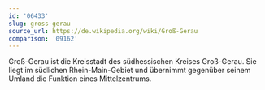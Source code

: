 ```yaml
---
id: '06433'
slug: gross-gerau
source_url: https://de.wikipedia.org/wiki/Groß-Gerau
comparison: '09162'
---
```


Groß-Gerau ist die Kreisstadt des südhessischen Kreises Groß-Gerau. Sie liegt im südlichen Rhein-Main-Gebiet und übernimmt gegenüber seinem Umland die Funktion eines Mittelzentrums.
